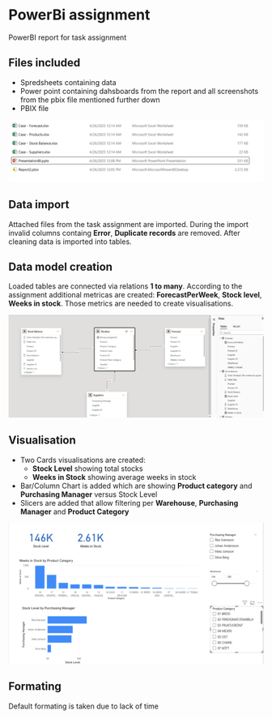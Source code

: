 # PowerBi assignment
PowerBI report for task assignment

## Files included
- Spredsheets containing data 
- Power point containing dahsboards from the report and all screenshots from the pbix file mentioned further down
- PBIX file

![Needed files included in the repo](https://github.com/emcence/powerbi/blob/main/FileStructure.png)


## Data import
Attached files from the task assignment are imported. During the import invalid columns containg **Error**, **Duplicate records** are removed. After cleaning data is imported into tables.

## Data model creation
Loaded tables are connected via relations **1 to many**. According to the assignment additional metricas are created: **ForecastPerWeek**, **Stock level**, **Weeks in stock**. Those metrics are needed to create visualisations. 

![Data model](https://github.com/emcence/powerbi/blob/main/DataModel.png)


## Visualisation
- Two Cards visualisations are created:
  - **Stock Level** showing total stocks
  - **Weeks in Stock** showing average weeks in stock
- Bar/Column Chart is added which are showing **Product category** and **Purchasing Manager** versus Stock Level
- Slicers are added that allow filtering per **Warehouse**, **Purchasing Manager** and **Product Category**

![Example of visualisations](https://github.com/emcence/powerbi/blob/main/Dashboard.png)


## Formating
Default formating is taken due to lack of time


